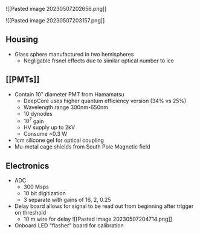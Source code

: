 
![[Pasted image 20230507202656.png]]

![[Pasted image 20230507203157.png]]
## Housing
 - Glass sphere manufactured in two hemispheres
	 - Negligable frsnel effects due to similar optical number to ice
## [[PMTs]]
 - Contain 10" diameter PMT from Hamamatsu
	 - DeepCore uses higher quantum efficiency version (34% vs 25%)
	 - Wavelength range 300nm-650nm
	 - 10 dynodes
	 - $10^7$ gain
	 - HV supply up to 2kV
	 - Consume ~0.3 W
 - 1cm silicone gel for optical coupling
 - Mu-metal cage shields from South Pole Magnetic field
## Electronics
 - ADC
	 - 300 Msps
	 - 10 bit digitization
	 - 3 separate with gains of 16, 2, 0.25
 - Delay board allows for signal to be read out from beginning after trigger on threshold
	 - 10 m wire for delay
 ![[Pasted image 20230507204714.png]]
 - Onboard LED "flasher" board for calibration